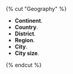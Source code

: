 {% cut "Geography" %}

- **Continent**.
- **Country**.
- **District**.
- **Region**.
- **City**.
- **City size**.

{% endcut %}
